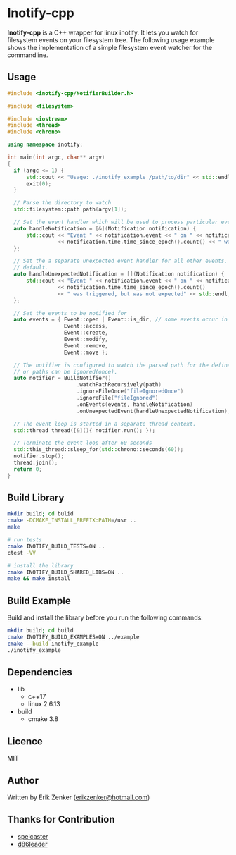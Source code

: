 # Inotify-cpp #

__Inotify-cpp__ is a C++ wrapper for linux inotify. It lets you watch for
filesystem events on your filesystem tree. The following usage example shows
the implementation of a simple filesystem event watcher for the commandline.

## Usage ##

  ```c++
#include <inotify-cpp/NotifierBuilder.h>

#include <filesystem>

#include <iostream>
#include <thread>
#include <chrono>

using namespace inotify;

int main(int argc, char** argv)
{
    if (argc <= 1) {
        std::cout << "Usage: ./inotify_example /path/to/dir" << std::endl;
        exit(0);
    }

    // Parse the directory to watch
    std::filesystem::path path(argv[1]);

    // Set the event handler which will be used to process particular events
    auto handleNotification = [&](Notification notification) {
        std::cout << "Event " << notification.event << " on " << notification.path << " at "
                  << notification.time.time_since_epoch().count() << " was triggered." << std::endl;
    };

    // Set the a separate unexpected event handler for all other events. An exception is thrown by
    // default.
    auto handleUnexpectedNotification = [](Notification notification) {
        std::cout << "Event " << notification.event << " on " << notification.path << " at "
                  << notification.time.time_since_epoch().count()
                  << " was triggered, but was not expected" << std::endl;
    };

    // Set the events to be notified for
    auto events = { Event::open | Event::is_dir, // some events occur in combinations
                    Event::access,
                    Event::create,
                    Event::modify,
                    Event::remove,
                    Event::move };

    // The notifier is configured to watch the parsed path for the defined events. Particular files
    // or paths can be ignored(once).
    auto notifier = BuildNotifier()
                        .watchPathRecursively(path)
                        .ignoreFileOnce("fileIgnoredOnce")
                        .ignoreFile("fileIgnored")
                        .onEvents(events, handleNotification)
                        .onUnexpectedEvent(handleUnexpectedNotification);

    // The event loop is started in a separate thread context.
    std::thread thread([&](){ notifier.run(); });

    // Terminate the event loop after 60 seconds
    std::this_thread::sleep_for(std::chrono::seconds(60));
    notifier.stop();
    thread.join();
    return 0;
}
  ```
  
## Build Library ##
```bash
mkdir build; cd bulid
cmake -DCMAKE_INSTALL_PREFIX:PATH=/usr ..
make

# run tests
cmake INOTIFY_BUILD_TESTS=ON ..
ctest -VV

# install the library
cmake INOTIFY_BUILD_SHARED_LIBS=ON ..
make && make install
```

## Build Example ##
Build and install the library before you run the following commands:
```bash
mkdir build; cd build
cmake INOTIFY_BUILD_EXAMPLES=ON ../example
cmake --build inotify_example
./inotify_example
```

## Dependencies ##
 + lib
   + c++17
   + linux 2.6.13
 + build
   + cmake 3.8

## Licence
MIT

## Author ##
Written by Erik Zenker (erikzenker@hotmail.com)

## Thanks for Contribution ##
  + [spelcaster](https://github.com/spelcaster)
  + [d86leader](https://github.com/d86leader)
